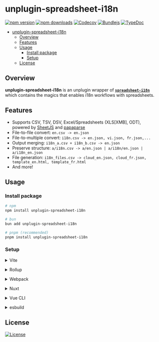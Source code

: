 # unplugin-spreadsheet-i18n

[![npm version][npm-version-src]][npm-version-href]
[![npm downloads][npm-downloads-src]][npm-downloads-href]
[![Codecov][codecov-src]][codecov-href]
[![Bundlejs][bundlejs-src]][bundlejs-href]
[![TypeDoc][TypeDoc-src]][TypeDoc-href]

* [unplugin-spreadsheet-i18n](#unplugin-spreadsheet-i18n)
  * [Overview](#overview)
  * [Features](#features)
  * [Usage](#usage)
    * [Install package](#install-package)
    * [Setup](#setup)
  * [License](#license)

## Overview

**unplugin-spreadsheet-i18n** is an unplugin wrapper of [**`spreadsheet-i18n`**](https://github.com/NamesMT/spreadsheet-i18n--mono/blob/main/libs/spreadsheet-i18n/README.md) which contains the magics that enables i18n workflows with spreadsheets.

## Features

+ Supports CSV, TSV, DSV, Excel/Spreadsheets (XLS[XMB], ODT), powered by [SheetJS](https://sheetjs.com/) and [papaparse](https://www.papaparse.com/)
+ File-to-file convert: `en.csv -> en.json`
+ File-to-multiple convert: `i18n.csv -> en.json, vi.json, fr.json,...`
+ Output merging: `i18n_a.csv + i18n_b.csv -> en.json`
+ Preserve structure: `a/i18n.csv -> a/en.json | a/i18n/en.json | a/i18n_en.json`
+ File generation: `i18n_files.csv -> cloud_en.json, cloud_fr.json, template_en.html, template_fr.html`
+ And more!

## Usage

### Install package

```sh
# npm
npm install unplugin-spreadsheet-i18n

# bun
bun add unplugin-spreadsheet-i18n

# pnpm (recommended)
pnpm install unplugin-spreadsheet-i18n
```

### Setup

<details>
<summary>Vite</summary><br>

```ts
// vite.config.ts
import SheetI18n from 'unplugin-spreadsheet-i18n/vite'

export default defineConfig({
  plugins: [
    SheetI18n({ /* options */ }),
  ],
})
```

<br></details>

<details>
<summary>Rollup</summary><br>

```ts
// rollup.config.js
import SheetI18n from 'unplugin-spreadsheet-i18n/rollup'

export default {
  plugins: [
    SheetI18n({ /* options */ }),
  ],
}
```

<br></details>

<details>
<summary>Webpack</summary><br>

```ts
// webpack.config.js
module.exports = {
  /* ... */
  plugins: [
    require('unplugin-spreadsheet-i18n/webpack')({ /* options */ })
  ]
}
```

<br></details>

<details>
<summary>Nuxt</summary><br>

```ts
// nuxt.config.js
export default defineNuxtConfig({
  modules: [
    ['unplugin-spreadsheet-i18n/nuxt', { /* options */ }],
  ],
})
```

<br></details>

<details>
<summary>Vue CLI</summary><br>

```ts
// vue.config.js
module.exports = {
  configureWebpack: {
    plugins: [
      require('unplugin-spreadsheet-i18n/webpack')({ /* options */ }),
    ],
  },
}
```

<br></details>

<details>
<summary>esbuild</summary><br>

```ts
// esbuild.config.js
import { build } from 'esbuild'
import SheetI18n from 'unplugin-spreadsheet-i18n/esbuild'

build({
  plugins: [SheetI18n()],
})
```

<br></details>

## License

[![License][license-src]][license-href]

<!-- Badges -->

[npm-version-src]: https://img.shields.io/npm/v/unplugin-spreadsheet-i18n?labelColor=18181B&color=F0DB4F
[npm-version-href]: https://npmjs.com/package/unplugin-spreadsheet-i18n
[npm-downloads-src]: https://img.shields.io/npm/dm/unplugin-spreadsheet-i18n?labelColor=18181B&color=F0DB4F
[npm-downloads-href]: https://npmjs.com/package/unplugin-spreadsheet-i18n
[codecov-src]: https://img.shields.io/codecov/c/gh/namesmt/unplugin-spreadsheet-i18n--mono/main?labelColor=18181B&color=F0DB4F&flag=unplugin-spreadsheet-i18n
[codecov-href]: https://codecov.io/gh/namesmt/unplugin-spreadsheet-i18n--mono
[license-src]: https://img.shields.io/github/license/namesmt/unplugin-spreadsheet-i18n.svg?labelColor=18181B&color=F0DB4F
[license-href]: https://github.com/namesmt/unplugin-spreadsheet-i18n/blob/main/LICENSE
[bundlejs-src]: https://img.shields.io/bundlejs/size/unplugin-spreadsheet-i18n?labelColor=18181B&color=F0DB4F
[bundlejs-href]: https://bundlejs.com/?q=unplugin-spreadsheet-i18n
[TypeDoc-src]: https://img.shields.io/badge/Check_out-TypeDoc---?labelColor=18181B&color=F0DB4F
[TypeDoc-href]: https://namesmt.github.io/unplugin-spreadsheet-i18n/
